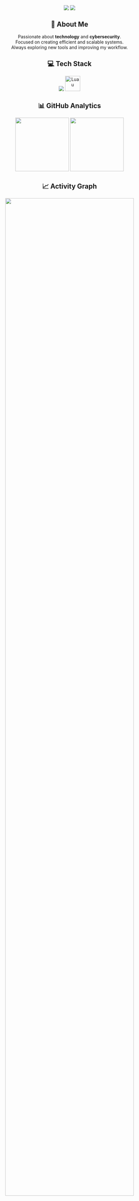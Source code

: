 <div align="center">

  <img src="https://capsule-render.vercel.app/api?type=waving&color=0:000000,100:3a3a3a&height=160&section=header&text=Zephyraris&fontSize=50&fontColor=ffffff&animation=fadeIn&fontAlignY=35&desc=Full%20Stack%20Developer%20%7C%20LofyGang&descSize=20&descAlignY=55"/>

  <img src="https://readme-typing-svg.herokuapp.com/?color=9f9f9f&size=24&center=true&vCenter=true&width=1000&lines=Welcome+to+my+Profile!;Building+the+future+with+code.;Always+learning+and+creating." />

  <h2 align="center">👤 About Me</h2>
  <p align="center">
    Passionate about <b>technology</b> and <b>cybersecurity</b>.<br>
    Focused on creating efficient and scalable systems.<br>
    Always exploring new tools and improving my workflow.
  </p>

  <h2 align="center">💻 Tech Stack</h2>
  <p align="center">
    <img src="https://skillicons.dev/icons?i=ts,python,nodejs&theme=dark" />
    <img src="https://cdn.jsdelivr.net/gh/devicons/devicon/icons/lua/lua-original.svg" width="48" height="48" title="Luau" />
  </p>

  <h2 align="center">📊 GitHub Analytics</h2>
  <div align="center">
    <img height="170em" src="https://github-readme-stats.vercel.app/api?username=zephyraris&show_icons=true&theme=graywhite&hide_border=true&bg_color=00000000&text_color=ffffff&title_color=cccccc&icon_color=999999" />
    <img height="170em" src="https://github-readme-stats.vercel.app/api/top-langs/?username=zephyraris&layout=compact&theme=graywhite&hide_border=true&bg_color=00000000&text_color=ffffff&title_color=cccccc" />
  </div>

  <h2 align="center">📈 Activity Graph</h2>
  <img width="90%" src="https://github-readme-activity-graph.vercel.app/graph?username=zephyraris&bg_color=0d0d0d&color=9f9f9f&line=ffffff&point=cccccc&area=true&hide_border=true&custom_title=GitHub%20Contribution%20Graph"/>

  <h2 align="center">🌐 Contact</h2>
  <p align="center">
    <a href="mailto:zephyraris@gmail.com" target="_blank">
      <img src="https://img.shields.io/badge/Gmail-EA4335?style=for-the-badge&logo=gmail&logoColor=white">
    </a>
    <a href="https://instagram.com/zephyraris" target="_blank">
      <img src="https://img.shields.io/badge/Instagram-E4405F?style=for-the-badge&logo=instagram&logoColor=white">
    </a>
    <a href="https://discord.gg/nowstealer" target="_blank">
      <img src="https://img.shields.io/badge/Discord-5865F2?style=for-the-badge&logo=discord&logoColor=white">
    </a>
  </p>

</div>
